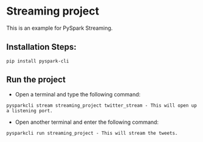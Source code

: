 # Streaming project

This is an example for PySpark Streaming.

## Installation Steps:

    pip install pyspark-cli
    
## Run the project
    
   * Open a terminal and type the following command:
     
    pysparkcli stream streaming_project twitter_stream - This will open up a listening port.
    
   * Open another terminal and enter the following command:

    pysparkcli run streaming_project - This will stream the tweets.
        
